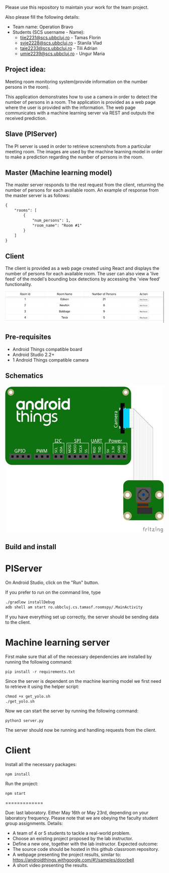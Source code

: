 Please use this repository to maintain your work for the team project.

Also please fill the following details:

- Team name: Operation Bravo
- Students (SCS username - Name):
	- tiie2231@scs.ubbcluj.ro - Tamas Florin
	- svie2228@scs.ubbcluj.ro - Stanila Vlad
	- taie2233@scs.ubbcluj.ro - Tili Adrian
	- umie2239@scs.ubbcluj.ro - Ungur Maria

## Project idea:
Meeting room monitoring system(provide information on the number persons in the room).

This application demonstrates how to use a camera in order to detect the number of persons in a room. 
The application is provided as a web page where the user is provided with the information.
The web page communicates with a machine learning server via REST and outputs the received prediction.

## Slave (PIServer)
The PI server is used in order to retrieve screenshots from a particular meeting room.
The images are used by the machine learning model in order to make a prediction regarding
the number of persons in the room.

## Master (Machine learning model)
The master server responds to the rest request from the client, returning the number of persons for each available room.
An example of response from the master server is as follows:
```
{
    "rooms": [
        {
            "num_persons": 1,
            "room_name": "Room #1"
        }
    ]
}
```

## Client
The client is provided as a web page created using React and displays the number of persons for each available room.
The user can also view a 'live feed' of the model's bounding box detections by accessing the 'view feed' functionality.

![Client web-page](client.png)

## Pre-requisites

- Android Things compatible board
- Android Studio 2.2+
- 1 Android Things compatible camera

## Schematics

![Schematics for Raspberry Pi 3](schematics.jpg)

## Build and install

# PIServer

On Android Studio, click on the "Run" button.

If you prefer to run on the command line, type

```bash
./gradlew installDebug
adb shell am start ro.ubbcluj.cs.tamasf.roomspy/.MainActivity
```

If you have everything set up correctly, the server should be sending data to the client.

# Machine learning server
First make sure that all of the necessary dependencies are installed by running the following command:

```
pip install -r requirements.txt
```

Since the server is dependent on the machine learning model we first need to retrieve it using the helper script:
```
chmod +x get_yolo.sh
./get_yolo.sh
```

Now we can start the server by running the following command:

```
python3 server.py
```

The server should now be running and handling requests from the client.

# Client
Install all the necessary packages:
```
npm install
```

Run the project:
```
npm start
```

=============

Due: last laboratory.
	Either May 16th or May 23rd, depending on your laboratory frequency.
	Please note that we are obeying the faculty student group assignments.
Details:
- A team of 4 or 5 students to tackle a real-world problem.
- Choose an existing project proposed by the lab instructor.
- Define a new one, together with the lab instructor.
Expected outcome:
- The source code should be hosted in this github classroom repository.
- A webpage presenting the project results, similar to:
	https://androidthings.withgoogle.com/#!/samples/doorbell
- A short video presenting the results.

